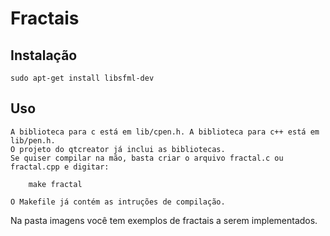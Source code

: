# Fractais


## Instalação

    sudo apt-get install libsfml-dev

## Uso

    A biblioteca para c está em lib/cpen.h. A biblioteca para c++ está em lib/pen.h.
    O projeto do qtcreator já inclui as bibliotecas.
    Se quiser compilar na mão, basta criar o arquivo fractal.c ou fractal.cpp e digitar:
    
        make fractal

    O Makefile já contém as intruções de compilação.
    
Na pasta imagens você tem exemplos de fractais a serem implementados.
